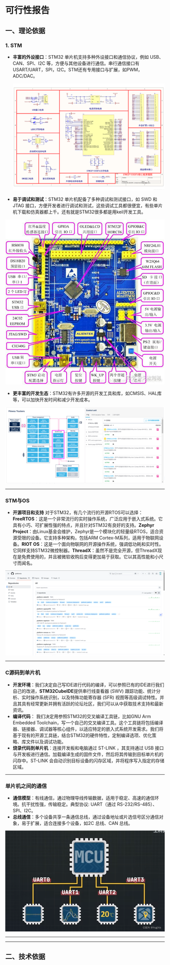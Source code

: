 # **可行性报告**

## 一、理论依据

### 1. STM

- **丰富的外设接口**：STM32 单片机支持多种外设接口和通信协议，例如 USB、CAN、SPI、I2C 等，方便与其他设备进行通信。串行通信接口有USART/UART，SPI，I2C。STM还有专用接口与扩展，如PWM，ADC/DAC。

  ![img](./3.png)

- **易于调试和测试**：STM32 单片机配备了多种调试和测试接口，如 SWD 和 JTAG 接口，方便开发者进行调试和测试，这些调试工具都很便宜，有些单片机下载和仿真器都上千。还有就是STM32很多都是用keil开发工具。

![img](./2.jpg)

- **更丰富的开发生态**：STM32有许多开源的开发工具和库，如CMSIS、HAL库等，可以加快开发时间和减少开发成本。

![img](./1.png)

------

### STM与OS

- **开源项目和支持** 对于STM32，有几个流行的开源RTOS可以选择：**FreeRTOS**：这是一个非常流行的实时操作系统，广泛应用于嵌入式系统。它具有小巧、可扩展性强的特点，并且针对STM32有良好的支持。**Zephyr Project**：由Linux基金会维护，Zephyr是一个模块化的轻量级RTOS，适合资源受限的设备。它支持多种架构，包括ARM Cortex-M系列，适用于物联网设备。**RIOT OS**：这是一个面向物联网的开源操作系统，强调低功耗和实时性。它同样支持STM32微控制器。**ThreadX**：虽然不是完全开源，但ThreadX现在是免费使用的，并且被微软收购后变得更加易于获取。它以其高性能和小尺寸而闻名。

![](./4.png)

------

### C源码到单片机

- **开发环境**：我们决定自己写IDE进行代码的编译，可以参照已有的IDE进行我们自己的改进，**STM32CubeIDE**提供串行线查看器 (SWV) 跟踪功能、统计分析、实时操作系统识别，以及特殊功能寄存器 (SFR) 视图等高级调试特性。并且其具有经常更新并拥有活跃的论坛社区，我们可以从中获取技术支持和最新资讯。
- **编译代码**： 我们决定用参照STM32的交叉编译工具链，比如GNU Arm Embedded Toolchain，写一个自己的交叉编译工具。这个工具链将包括编译器、链接器、调试器等核心组件，以适应特定的嵌入式系统开发需求。我们将基于现有的开源工具链，结合STM32的硬件特性，定制编译选项、优化策略、库文件以及调试功能。
- **烧录代码到单片机**：连接开发板和电脑通过 ST-LINK ，其支持通过 USB 接口与开发板进行通信。加载编译生成的固件文件，然后将其传输到目标单片机的闪存中。ST-LINK 会自动识别目标设备的闪存区域，并将程序写入指定的存储区域。

------

### 单片机之间的通信

- **通信模型**：有线通信，通过物理导线传输数据，适用于稳定、高速的通信环境。抗干扰性强，传输稳定。典型协议: UART（通过 RS-232/RS-485）、SPI、I2C。
- **总线通信**：多个设备共享一条通信总线，通过设备地址或片选信号区分通信对象，易于扩展，适合连接多个设备，如2C 总线、CAN 总线。

![](./5.png)

------

------

## 二、技术依据